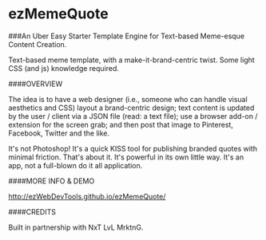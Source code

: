ezMemeQuote
===========

###An Uber Easy Starter Template Engine for Text-based Meme-esque Content Creation. 

Text-based meme template, with a make-it-brand-centric twist. Some light CSS (and js) knowledge required. 


####OVERVIEW

The idea is to have a web designer (i.e., someone who can handle visual aesthetics and CSS) layout a brand-centric design; 
text content is updated by the user / client via a JSON file (read: a text file); 
use a browser add-on / extension for the screen grab;
and then post that image to Pinterest, Facebook, Twitter and the like.


It's not Photoshop! It's a quick KISS tool for publishing branded quotes with minimal friction. That's about it. It's powerful in its own little way. It's an app, not a full-blown do it all application.
 

####MORE INFO & DEMO

http://ezWebDevTools.github.io/ezMemeQuote/


####CREDITS

Built in partnership with NxT LvL MrktnG.